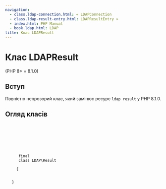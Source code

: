 ```yaml
---
navigation:
  - class.ldap-connection.html: « LDAPConnection
  - class.ldap-result-entry.html: LDAPResultEntry »
  - index.html: PHP Manual
  - book.ldap.html: LDAP
title: Клас LDAPResult
---
```

# Клас LDAPResult

(PHP 8> = 8.1.0)

## Вступ

Повністю непрозорий клас, який замінює ресурс `ldap result` у PHP 8.1.0.

## Огляд класів

```synopsis

     
    

    
    
     
      final
      class LDAP\Result
     
     {
    

   }
```
